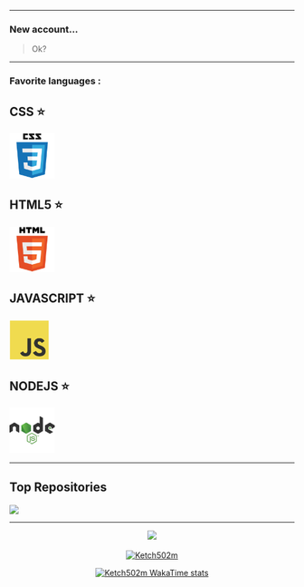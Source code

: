 
------
### New account...

> Ok?

------
<h3 align="left">Favorite languages :</h3>

<h2 align="left">CSS ⭐</h3>
<p align="left"> <a href=" " target="_blank" rel="noreferrer"> 
<img src="https://raw.githubusercontent.com/devicons/devicon/master/icons/css3/css3-original-wordmark.svg" alt="css3" width="80" height="80"/> </a>
</p>

<h2 align="left">HTML5 ⭐</h3>
<p align="left"><a href=" " target="_blank" rel="noreferrer"> 
<img src="https://raw.githubusercontent.com/devicons/devicon/master/icons/html5/html5-original-wordmark.svg" alt="html5" width="80" height="80"/> </a> 
</p>

<h2 align="left">JAVASCRIPT ⭐</h3>
<p align="left"><a href=" " target="_blank" rel="noreferrer">
<img src="https://raw.githubusercontent.com/devicons/devicon/master/icons/javascript/javascript-original.svg" alt="javascript" width="70" height="70"/> </a> 
</p>

<h2 align="left">NODEJS ⭐</h3>
<p align="left"><a href="https://nodejs.org" target="_blank" rel="noreferrer"> 
<img src="https://raw.githubusercontent.com/devicons/devicon/master/icons/nodejs/nodejs-original-wordmark.svg" alt="nodejs" width="80" height="80"/> 
</a> </p>

------
## Top Repositories
<a href="https://github.com/Ketch502m/ketch502m.github.io"> 
<img align="center" src="https://github-readme-stats.vercel.app/api/pin/?username=Ketch502m&repo=ketch502m.github.io&theme=transparent" /> 
</a>

------
<div align="center"> <a href="https://github.com/Ketch502x"> 
<img height="180em" src="https://github-readme-stats.vercel.app/api?username=Ketch502m&show_icons=true&theme=transparent&include_all_commits=true&count_private=true"/> 

<img align="center" src="https://github-readme-stats.vercel.app/api/top-langs?username=Ketch502m&show_icons=true&theme=transparent&locale=en&layout=compact" alt="Ketch502m" /></p> 

[![Ketch502m WakaTime stats](https://github-readme-stats.vercel.app/api/wakatime?username=KETCH502M)](https://github.com/ketch502m/)
